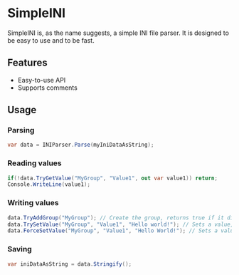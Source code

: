 # SimpleINI
SimpleINI is, as the name suggests, a simple INI file parser. It is designed to be easy to use and to be fast.

## Features
* Easy-to-use API
* Supports comments

## Usage
### Parsing
```cs
var data = INIParser.Parse(myIniDataAsString);
```
### Reading values
```cs
if(!data.TryGetValue("MyGroup", "Value1", out var value1)) return;
Console.WriteLine(value1);
```
### Writing values
```cs
data.TryAddGroup("MyGroup"); // Create the group, returns true if it didn't exist
data.TrySetValue("MyGroup", "Value1", "Hello world!"); // Sets a value, returns false if the group does not exist
data.ForceSetValue("MyGroup", "Value1", "Hello World!"); // Sets a value and creates the group if required
```
### Saving
```cs
var iniDataAsString = data.Stringify();
```